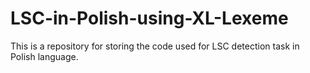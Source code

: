 # LSC-in-Polish-using-XL-Lexeme

This is a repository for storing the code used for LSC detection task in Polish language.

